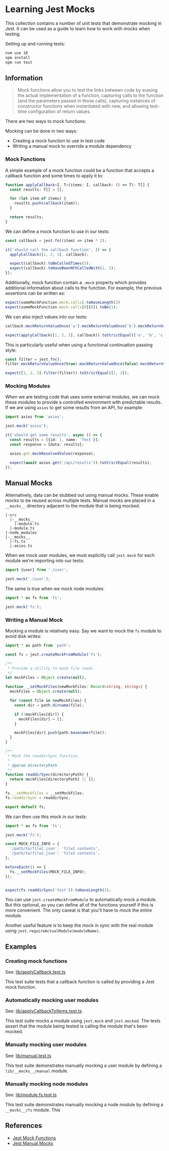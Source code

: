 # Learning Jest Mocks

This collection contains a number of unit tests that demonstrate mocking in Jest. It can be used as a guide to learn
how to work with mocks when testing.

Setting up and running tests:

```bash
nvm use 18
npm install
npm run test
```

## Information

> Mock functions allow you to test the links between code by erasing the actual implementation of a function, capturing
> calls to the function (and the parameters passed in those calls), capturing instances of constructor functions when
> instantiated with new, and allowing test-time configuration of return values.

There are two ways to mock functions:

Mocking can be done in two ways:

- Creating a mock function to use in test code
- Writing a manual mock to override a module dependency

### Mock Functions

A simple example of a mock function could be a function that accepts a callback function and some times to apply it to:

```typescript
function applyCallback<I, T>(items: I, callback: () => T): T[] {
  const results: T[] = [];

  for (let item of items) {
    results.push(callback(item));
  }

  return results;
}
```

We can define a mock function to use in our tests:

```typescript
const callback = jest.fn((item) => item * 2);

it('should call the callback function', () => {
  applyCallback([1, 2, 3], callback);

  expect(callback).toBeCalledTimes(3);
  expect(callback).toHaveBeenNthCalledWith(1, 1);
});
```

Additionally, mock function contain a `.mock` property which provides additional information about calls to the
function. For example, the previous assertions can be written as:

```typescript
expect(someMockFunction.mock.calls).toHaveLength(3)
expect(someMockFunction.mock.calls[0][0]).toBe(1);
```

We can also inject values into our tests:

```typescript
callback.mockReturnValueOnce('a').mockReturnValueOnce('b').mockReturnValue('c');

expect(applyCallback([1, 2, 3], callback)).toStrictEqual(['a', 'b', 'c']);
```

This is particularly useful when using a functional continuation passing style:

```typescript
const filter = jest.fn();
filter.mockReturnValueOnce(true).mockReturnValueOnce(false).mockReturnValue(true);

expect([1, 2, 3].filter(filter)).toStrictEqual([1, 3]);
```

### Mocking Modules

When we are testing code that uses some external modules, we can mock these modules to provide a controlled environment
with predictable results. If we are using `axios` to get some results from an API, for example:

```typescript
import axios from 'axios';

jest.mock('axios');

it('should get some results', async () => {
  const results = [{id: 1, name: 'Test'}];
  const response = {data: results};

  axios.get.mockResolvedValue(response);

  expect(await axios.get('/api/results')).toStrictEqual(results);
});
```

## Manual Mocks

Alternatively, data can be stubbed out using manual mocks. These enable mocks to be reused across multiple tests. Manual
mocks are placed in a `__mocks__` directory adjacent to the module that is being mocked.

```shell
|-src
  |-__mocks__
    |-module.ts
  |-module.ts
|-node_modules
|-__mocks__
  |-fs.ts
  |-axios.ts
```

When we mock user modules, we must explicitly call `jest.mock` for each module we're importing into our tests:

```typescript
import {user} from './user';

jest.mock('./user');
```

The same is true when we mock node modules:

```typescript
import * as fs from 'fs';

jest.mock('fs');
```

### Writing a Manual Mock

Mocking a module is relatively easy. Say we want to mock the `fs` module to avoid disk writes:

```typescript
import * as path from 'path';

const fs = jest.createMockFromModule('fs');

/**
 * Provide a utility to mock file reads.
 */
let mockFiles = Object.create(null);

function __setMockFiles(newMockFiles: Record<string, string>) {
  mockFiles = Object.create(null);

  for (const file in newMockFiles) {
    const dir = path.dirname(file);

    if (!mockFiles[dir]) {
      mockFiles[dir] = [];
    }

    mockFiles[dir].push(path.basename(file));
  }
}

/**
 * Mock the readdirSync function.
 *
 * @param directoryPath
 */
function readdirSync(directoryPath) {
  return mockFiles[directoryPath] || [];
}

fs.__setMockFiles = __setMockFiles;
fs.readdirSync = readdirSync;

export default fs;
```

We can then use this mock in our tests:

```typescript
import * as fs from 'fs';

jest.mock('fs');

const MOCK_FILE_INFO = {
  '/path/to/file1.json': 'file1 contents',
  '/path/to/file2.json': 'file2 contents',
};

beforeEach(() => {
  fs.__setMockFiles(MOCK_FILE_INFO);
});


expect(fs.readdirSync('test')).toHaveLength(2);
```

You can use `jest.createMockFromModule` to automatically mock a module. But this optional, as you can define all of
the functions yourself if this is more convenient. The only caveat is that you'll have to mock the entire module.

Another useful feature is to keep the mock in sync with the real module using `jest.requireActualModule(moduleName)`.

## Examples

### Creating mock functions

See: [lib/applyCallback.test.ts](lib/applyCallback.test.ts)

This test suite tests that a callback function is called by providing a Jest mock function.

### Automatically mocking user modules

See: [lib/applyCallbackToItems.test.ts](lib/applyCallbackToItems.test.ts)

This test suite mocks a module using `jest.mock` and `jest.mocked`. The tests assert that the module being
tested is calling the module that's been mocked.

### Manually mocking user modules

See: [lib/manual.test.ts](lib/manual.test.ts)

This test suite demonstrates manually mocking a user module by defining a `lib/__mocks__/manual` module.

### Manually mocking node modules

See: [lib/module.fs.test.ts](lib/module.fs.test.ts)

This test suite demonstrates manually mocking a node module by defining a `__mocks__/fs` module. This

## References

- [Jest Mock Functions](https://jestjs.io/docs/mock-functions)
- [Jest Manual Mocks](https://jestjs.io/docs/manual-mocks)
